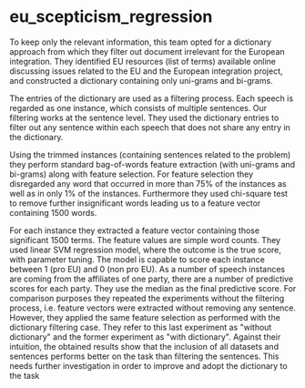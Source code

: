 # eu_scepticism_regression

To keep only the relevant information, this team opted for a dictionary approach from which they filter out document irrelevant for the European integration. They identified EU resources (list of terms) available online discussing issues related to the EU and the European integration project, and constructed a dictionary containing only uni-grams and bi-grams.

The entries of the dictionary are used as a filtering process. Each speech is regarded as one instance, which consists of multiple sentences. Our filtering works at the sentence level. They used the dictionary entries to filter out any sentence within each speech that does not share any entry in the dictionary.

Using the trimmed instances (containing sentences related to the problem) they perform standard bag-of-words feature extraction (with uni-grams and bi-grams) along with feature selection. For feature selection they disregarded any word that occurred in more than 75\% of the instances as well as in only 1\% of the instances. Furthermore they used chi-square test to remove further insignificant words leading us to a feature vector containing 1500 words.

For each instance they extracted a feature vector containing those significant 1500 terms. The feature values are simple word counts. They used linear SVM regression model, where the outcome is the true score, with parameter tuning. The model is capable to score each instance between 1 (pro EU) and 0 (non pro EU). As a number of speech instances are coming from the affiliates of one party, there are a number of predictive scores for each party. They use the median as the final predictive score. For comparison purposes they repeated the experiments without the filtering process, i.e. feature vectors were extracted without removing any sentence. However, they applied the same feature selection as performed with the dictionary filtering case. They refer to this last experiment as "without dictionary" and the former experiment as "with dictionary". Against their intuition, the obtained results show that the inclusion of all datasets and sentences performs better on the task than filtering the sentences. This needs further investigation in order to improve and adopt the dictionary to the task
